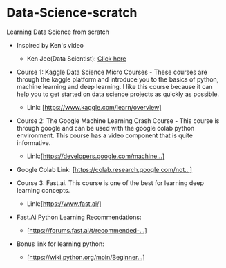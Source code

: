 # Data-Science-scratch
Learning Data Science from scratch<br>

* Inspired by Ken's video<br>
  * Ken Jee(Data Scientist): <a href="https://www.youtube.com/watch?v=Ip50cXvpWY4">Click here</a><br>
  
  

* Course 1: Kaggle Data Science Micro Courses - These courses are through the kaggle platform and introduce you to the basics of python, machine learning and deep learning. I like this course because it can help you to get started on data science projects as quickly as possible.
  * Link: [https://www.kaggle.com/learn/overview]

* Course 2: The Google Machine Learning Crash Course - This course is through google and can be used with the google colab python environment. This course has a video component that is quite informative.
  * Link:[https://developers.google.com/machine...]

* Google Colab Link:
[https://colab.research.google.com/not...]

* Course 3: Fast.ai. This course is one of the best for learning deep learning concepts.
  * Link:[https://www.fast.ai/]
* Fast.Ai Python Learning Recommendations:

  * [https://forums.fast.ai/t/recommended-...]
* Bonus link for learning python:

  * [https://wiki.python.org/moin/Beginner...]
